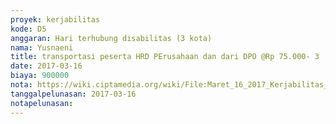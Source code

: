 ```yaml
---
proyek: kerjabilitas
kode: D5
anggaran: Hari terhubung disabilitas (3 kota)
nama: Yusnaeni
title: transportasi peserta HRD PErusahaan dan dari DPO @Rp 75.000- 3
date: 2017-03-16
biaya: 900000
nota: https://wiki.ciptamedia.org/wiki/File:Maret_16_2017_Kerjabilitas_D5_transport_peserta_3_Neni.png
tanggalpelunasan: 2017-03-16
notapelunasan:
---
```

